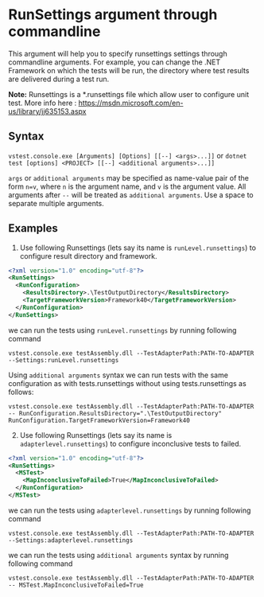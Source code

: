   # RunSettings argument through commandline
  
  This argument will help you to specify runsettings settings through commandline arguments. For example, you can change the .NET Framework on which the tests will be run, the directory where test results are delivered during a test run.
  
  **Note:** Runsettings is a *.runsettings file which allow user to configure unit test. More info here :  https://msdn.microsoft.com/en-us/library/jj635153.aspx 
  
  ## Syntax
  
  `vstest.console.exe [Arguments] [Options] [[--] <args>...]]` or 
  `dotnet test [options] <PROJECT> [[--] <additional arguments>...]]`
  
  `args` or `additional arguments` may be specified as name-value pair of the form `n=v`, where `n` is the argument name, and `v` is the argument value. All arguments after `--` will be treated as `additional arguments`. Use a space to separate multiple arguments.
  
  
  ## Examples
  
  1) Use following Runsettings (lets say its name is `runLevel.runsettings`) to configure result directory and framework.
  
  ```XML
<?xml version="1.0" encoding="utf-8"?>  
<RunSettings>  
    <RunConfiguration>  
      <ResultsDirectory>.\TestOutputDirectory</ResultsDirectory>    
      <TargetFrameworkVersion>Framework40</TargetFrameworkVersion>  
    </RunConfiguration> 
</RunSettings>
```

we can run the tests using `runLevel.runsettings` by running following command

`vstest.console.exe testAssembly.dll --TestAdapterPath:PATH-TO-ADAPTER --Settings:runLevel.runsettings`

Using `additional arguments` syntax we can run tests with the same configuration as with tests.runsettings without using tests.runsettings as follows:

`vstest.console.exe testAssembly.dll --TestAdapterPath:PATH-TO-ADAPTER  -- RunConfiguration.ResultsDirectory=".\TestOutputDirectory" RunConfiguration.TargetFrameworkVersion=Framework40`

2) Use following Runsettings (lets say its name is `adapterlevel.runsettings`) to configure inconclusive tests to failed.
  
  ```XML
<?xml version="1.0" encoding="utf-8"?>  
<RunSettings>  
    <MSTest>  
      <MapInconclusiveToFailed>True</MapInconclusiveToFailed>      
    </RunConfiguration> 
</MSTest>
```

we can run the tests using `adapterlevel.runsettings` by running following command

`vstest.console.exe testAssembly.dll --TestAdapterPath:PATH-TO-ADAPTER --Settings:adapterlevel.runsettings`

we can run the tests using `additional arguments` syntax by running following command

`vstest.console.exe testAssembly.dll --TestAdapterPath:PATH-TO-ADAPTER  -- MSTest.MapInconclusiveToFailed=True`
